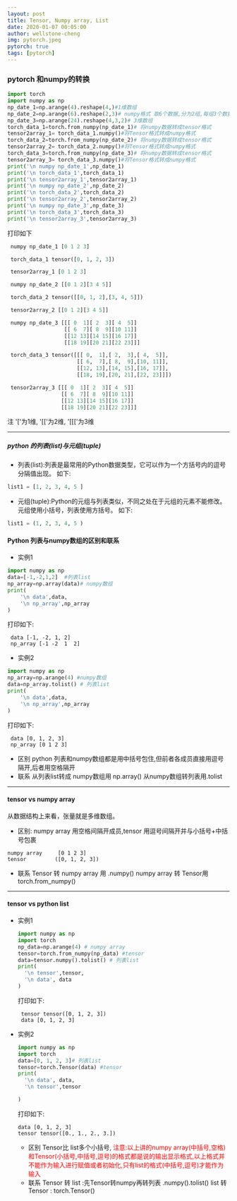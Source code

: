 ```yaml
---
layout: post
title: Tensor, Numpy array, List
date: 2020-01-07 00:05:00
author: wellstone-cheng
img: pytorch.jpeg
pytorch: true
tags: [pytorch]
---
```


### pytorch 和numpy的转换

```python
import torch
import numpy as np
np_date_1=np.arange(4).reshape(4,)#1维数组
np_date_2=np.arange(6).reshape(2,3)# numpy格式 取6个数据,分为2组,每组3个数据--2维数组
np_date_3=np.arange(24).reshape(4,3,2)# 3维数组
torch_data_1=torch.from_numpy(np_date_1)# 将numpy数据转成tensor格式
tensor2array_1= torch_data_1.numpy()#将Tensor格式转成numpy格式
torch_data_2=torch.from_numpy(np_date_2)# 将numpy数据转成tensor格式
tensor2array_2= torch_data_2.numpy()#将Tensor格式转成numpy格式
torch_data_3=torch.from_numpy(np_date_3)# 将numpy数据转成tensor格式
tensor2array_3= torch_data_3.numpy()#将Tensor格式转成numpy格式
print('\n numpy np_date_1',np_date_1)
print('\n torch_data_1',torch_data_1)
print('\n tensor2array_1',tensor2array_1)
print('\n numpy np_date_2',np_date_2)
print('\n torch_data_2',torch_data_2)
print('\n tensor2array_2',tensor2array_2)
print('\n numpy np_date_3',np_date_3)
print('\n torch_data_3',torch_data_3)
print('\n tensor2array_3',tensor2array_3)
```
打印如下
```python
 numpy np_date_1 [0 1 2 3]

 torch_data_1 tensor([0, 1, 2, 3])

 tensor2array_1 [0 1 2 3]

 numpy np_date_2 [[0 1 2][3 4 5]]

 torch_data_2 tensor([[0, 1, 2],[3, 4, 5]])

 tensor2array_2 [[0 1 2][3 4 5]]

 numpy np_date_3 [[[ 0  1][ 2  3][ 4  5]]
                  [[ 6  7][ 8  9][10 11]]
                  [[12 13][14 15][16 17]]
                  [[18 19][20 21][22 23]]]

 torch_data_3 tensor([[[ 0,  1],[ 2,  3],[ 4,  5]],
                      [[ 6,  7],[ 8,  9],[10, 11]],
                      [[12, 13],[14, 15],[16, 17]],
                      [[18, 19],[20, 21],[22, 23]]])

 tensor2array_3 [[[ 0  1][ 2  3][ 4  5]]
                 [[ 6  7][ 8  9][10 11]]
                 [[12 13][14 15][16 17]]
                 [[18 19][20 21][22 23]]]

```
注 '['为1维, '[['为2维, '[[['为3维

---

#####  python 的列表(list)与元组(tuple)
* 列表(list):列表是最常用的Python数据类型，它可以作为一个方括号内的逗号分隔值出现。
如下:
```Python
list1 = [1, 2, 3, 4, 5 ]
```
* 元组(tuple):Python的元组与列表类似，不同之处在于元组的元素不能修改。
元组使用小括号，列表使用方括号。
如下:
```Python
list1 = (1, 2, 3, 4, 5 )
```

#### Python 列表与numpy数组的区别和联系
* 实例1
```Python
import numpy as np
data=[-1,-2,1,2]  #列表list
np_array=np.array(data)# numpy数组
print(
    '\n data',data,
    '\n np_array',np_array
)
```
打印如下:
```
 data [-1, -2, 1, 2] 
 np_array [-1 -2  1  2]
```
* 实例2
```Python
import numpy as np
np_array=np.arange(4) #numpy数组
data=np_array.tolist() # 列表list
print(
    '\n data',data,
    '\n np_array',np_array
)
```
打印如下:
```
 data [0, 1, 2, 3] 
 np_array [0 1 2 3]
```

* 区别 
  python 列表和numpy数组都是用中括号包住,但前者各成员直接用逗号隔开,后者用空格隔开
* 联系 
  从列表list转成 numpy数组用 np.array()
  从numpy数组转列表用.tolist
---

#### tensor vs numpy array
从数据结构上来看，张量就是多维数组。
* 区别: numpy array 用空格间隔开成员,tensor 用逗号间隔开并与小括号+中括号包裹
 ```
 numpy array     [0 1 2 3]
 tensor         ([0, 1, 2, 3])
 ```
* 联系
  Tensor 转 numpy array 用 .numpy()
  numpy array 转 Tensor用 torch.from_numpy()
---

#### tensor vs python list
* 实例1
  ```Python
  import numpy as np
  import torch
  np_data=np.arange(4) # numpy array
  tensor=torch.from_numpy(np_data) #tensor
  data=tensor.numpy().tolist() # 列表list
  print(
    '\n tensor',tensor,
    '\n data', data
  )
  ```
  打印如下:
  ```
   tensor tensor([0, 1, 2, 3]) 
   data [0, 1, 2, 3]
  ```
* 实例2
  ``` Python
  import numpy as np
  import torch
  data=[0, 1, 2, 3]# 列表list
  tensor=torch.Tensor(data) #tensor
  print(
    '\n data', data,
    '\n tensor',tensor

  )
  ```
  打印如下:
  ```
  data [0, 1, 2, 3] 
  tensor tensor([0., 1., 2., 3.])
  ```
  * 区别
  Tensor比 list多个小括号,
  <font color='red'> 注意:以上讲的numpy array(中括号,空格)和Tensor(小括号,中括号,逗号)的格式都是说的输出显示格式,以上格式并不能作为输入进行赋值或者初始化,只有list的格式(中括号,逗号)才能作为输入 </font>
  * 联系
  Tensor 转 list :先Tensor转numpy再转列表 .numpy().tolist()
  list 转Tensor : torch.Tensor()
